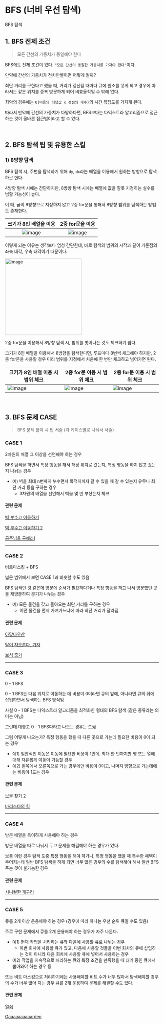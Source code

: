 # BFS (너비 우선 탐색)

BFS 탐색

## 1. BFS 전제 조건

> 모든 간선의 가중치가 동일해야 한다

BFS에도 전제 조건이 있다. `"모든 간선이 동일한 가중치를 가져야 한다"`이다.

만약에 간선의 가중치가 천차만별이면 어떻게 될까?

최단 거리를 구한다고 했을 때, 거리가 갱신될 때마다 큐에 원소를 넣게 되고 경우에 따라서는 같은 위치를 중복 방문하게 되어 비효율적일 수 밖에 없다.

최악의 경우에는 `O(비용의 최댓값 x 정점의 개수)`의 시간 복잡도를 가지게 된다.

따라서 만약에 간선의 가중치가 다양하다면, BFS보다는 다익스트라 알고리즘으로 접근하는 것이 올바른 접근법이라고 할 수 있다.

<br>

## 2. BFS 탐색 팁 및 유용한 스킬

### 1) 8방향 탐색

BFS 탐색 시, 주변을 탐색하기 위해 `dy`, `dx`라는 배열을 이용해서 원하는 방향으로 탐색하곤 한다.

4방향 탐색 시에는 간단하지만, 8방향 탐색 시에는 배열에 값을 잘못 지정하는 실수를 범할 가능성이 높다.

이 때, 굳이 8방향으로 지정하지 않고 2중 for문을 통해서 8방향 범위를 탐색하는 방법도 존재한다.

|                    크기가 8인 배열을 이용                    |                       2중 for문을 이용                       |
| :----------------------------------------------------------: | :----------------------------------------------------------: |
| ![image](https://github.com/siwon-park/Algorithm-DataStructure/assets/93081720/076dbac1-a69b-4741-b6e7-fcaae996b39f) | ![image](https://github.com/siwon-park/Algorithm-DataStructure/assets/93081720/cb433c4f-4d2c-466b-909e-d0b2a41d2e74) |

이렇게 되는 이유는 생각보다 엄청 간단한데, 바로 탐색의 범위의 시작과 끝이 기준점의 좌측 대각, 우측 대각이기 때문이다.

<img src="https://github.com/siwon-park/Algorithm-DataStructure/assets/93081720/008bf92d-12ff-4d52-b0cf-5aeba5f10bad" referrerpolicy="no-referrer" alt="image" width="250px">

2중 for문을 이용해서 8방향 탐색 시, 범위를 벗어나는 것도 체크하기 쉽다.

크기가 8인 배열을 이용해서 8방향을 탐색한다면, 루프마다 8번씩 체크해야 하지만, 2중 for문을 사용할 경우 미리 범위를 지정해서 처음에 한 번만 체크하고 넘어가면 된다.

| 크키가 8인 배열 이용 시 범위 체크                            | 2중 for문 이용 시 범위 체크                                  | 2중 for문 이용 시 범위 체크                                  |
| ------------------------------------------------------------ | ------------------------------------------------------------ | ------------------------------------------------------------ |
| ![image](https://github.com/siwon-park/Algorithm-DataStructure/assets/93081720/4b5c1d4b-1a4b-47ce-9320-d5923b12cc30) | ![image](https://github.com/siwon-park/Algorithm-DataStructure/assets/93081720/d2a3c294-b70c-4fd8-91ff-87801cd0f000) | ![image](https://github.com/siwon-park/Algorithm-DataStructure/assets/93081720/744a33ad-4d8c-46e5-a31f-199f3046b56f) |

<br>

## 3. BFS 문제 CASE

> BFS 문제 풀이 시 팁 서술 (각 케이스별로 나눠서 서술)

### CASE 1

2차원의 배열 그 이상을 선언해야 하는 경우

BFS 탐색을 하면서 특정 행동을 해서 해당 위치로 갔는지, 특정 행동을 하지 않고 갔는지 나뉘는 경우

- 예) 벽을 최대 n번까지 부수면서 목적지까지 갈 수 있을 때 갈 수 있는지 유무나 최단 거리 등을 구하는 경우
  - 3차원의 배열을 선언해서 벽을 몇 번 부셨는지 체크

#### 관련 문제

[벽 부수고 이동하기](https://www.acmicpc.net/problem/2206)

[벽 부수고 이동하기 2](https://www.acmicpc.net/problem/14442)

[공주님을 구해라!](https://www.acmicpc.net/problem/17836)

---

### CASE 2

비트마스킹 + BFS

넓은 범위에서 보면 CASE 1과 비슷할 수도 있음

BFS 탐색인 것 같은데 방문에 순서가 필요하다거나 특정 행동을 하고 나서 방문했던 곳을 재방문하여 분기가 나뉘는 경우

- 예) 모든 물건을 갖고 돌아오는 최단 거리를 구하는 경우
  - 어떤 물건을 먼저 가져가느냐에 따라 최단 거리가 달라짐

#### 관련 문제

[아맞다우산](https://www.acmicpc.net/problem/17244)

[달이 차오른다, 가자](https://www.acmicpc.net/problem/1194)

[보석 줍기](https://www.acmicpc.net/problem/2001)

---

### CASE 3

0 - 1 BFS

0 - 1 BFS는 다음 위치로 이동하는 데 비용이 0이라면 큐의 앞에, 아니라면 큐의 뒤에 삽입하면서 탐색하는 BFS 방식임

사실 0 - 1 BFS는 다익스트라 알고리즘을 최적화한 형태의 BFS 탐색 (같은 종류라는 의미는 아님)

그런데 대놓고 0 - 1 BFS다라고 나오는 경우는 드묾

그럼 어떻게 나오는가? 특정 행동을 했을 때 다른 곳으로 가는데 필요한 비용이 0이 되는 경우

- 예1) 일반적인 이동은 이동에 필요한 비용이 1인데, 최대 한 번까지만 행 또는 열에 대해 자유롭게 이동이 가능할 경우
- 예2) 왼쪽에서 오른쪽으로 가는 경우에만 비용이 0이고, 나머지 방향으로 가는데에는 비용이 1드는 경우

#### 관련 문제

[보물 찾기 2](https://www.acmicpc.net/problem/27978)

[바리스타의 힘](https://www.acmicpc.net/problem/24439)

---

### CASE 4

방문 배열을 특이하게 사용해야 하는 경우

방문 배열을 따로 나눠서 두고 문제를 해결해야 하는 경우가 있다.

보통 이런 경우 탐색 도중 특정 행동을 해야 하거나, 특정 행동을 했을 때 특수한 혜택이 주어지는데 일반 BFS 탐색을 하게 되면 너무 많은 경우의 수를 탐색해야 해서 일반 BFS 푸는 것이 불가능한 경우

#### 관련 문제

[시니컬한 개구리](https://www.acmicpc.net/problem/25189)

---

### CASE 5

큐를 2개 이상 운용해야 하는 경우 (경우에 따라 하나는 우선 순위 큐일 수도 있음)

주로 구현 문제에서 큐를 2개 운용해야 하는 경우가 자주 나온다.

- 예1) 현재 작업을 처리하는 큐와 다음에 사용할 큐로 나뉘는 경우
  - 이번 회차에 사용할 큐가 있고, 다음에 사용할 것들을 이번 회차의 큐에 삽입하는 것이 아니라 다음 회차에 사용할 큐에 넣어서 사용하는 경우
- 예2) 작업을 지속적으로 처리하는 큐와 특정 조건을 만족했을 때 대기 중인 큐에서 뽑아와야 하는 경우 등

또는 비트 마스킹으로 처리하기에는 사용해야할 비트 수가 너무 많아서 탐색해야할 경우의 수가 너무 많아 지는 경우 큐를 2개 운용하여 문제를 해결할 수도 있다.

#### 관련 문제

[열쇠](https://www.acmicpc.net/problem/9328)

[Gaaaaaaaaaarden](https://www.acmicpc.net/problem/18809)
